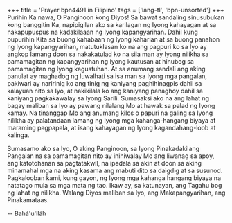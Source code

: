 +++
title = 'Prayer bpn4491 in Filipino'
tags = ['lang-tl', 'bpn-unsorted']
+++
Purihin Ka nawa, O Panginoon kong Diyos! Sa bawat sandaling sinusubukan kong banggitin Ka, napipigilan ako sa karilagan ng Iyong kahayagan at sa nakapupuspus na kadakilaaan ng Iyong kapangyarihan. Dahil kung pupurihin Kita sa buong kahabaan ng Iyong kaharian at sa buong panahon ng Iyong kapangyarihan, matutuklasan ko na ang pagpuri ko sa Iyo ay angkop lamang doon sa nakakatulad ko na sila man ay Iyong nilikha sa pamamagitan ng kapangyarihan ng Iyong kautusan at hinubog sa pamamagitan ng Iyong kagustuhan. At sa anumang sandali ang aking panulat ay maghadog ng luwalhati sa isa man sa Iyong mga pangalan, pakiwari ay naririnig ko ang tinig ng kaniyang paghihinagpis dahil sa kalayuan nito sa Iyo, at nakikilala ko ang kaniyang panaghoy dahil sa kaniyang pagkakawalay sa Iyong Sarili. Sumasaksi ako na ang lahat ng bagay maliban sa Iyo ay pawang nilalang Mo at hawak sa palad ng Iyong kamay. Na tinanggap Mo ang anumang kilos o papuri na galing sa Iyong nilikha ay palatandaan lamang ng Iyong mga kahanga-hangang biyaya at maraming pagpapala, at isang kahayagan ng Iyong kagandahang-loob at kalinga. 

Sumasamo ako sa Iyo, O aking Panginoon, sa Iyong Pinakadakilang Pangalan na sa pamamagitan nito ay inihiwalay Mo ang liwanag sa apoy, ang katotohanan sa pagtatakwil, na ipadala sa akin at doon sa aking minamahal mga na aking kasama ang mabuti dito sa daigdig at sa susunod. Pagkalooban kami, kung gayon, ng Iyong mga kahanga hangang biyaya na natatago mula sa mga mata ng tao. Ikaw ay, sa katunayan, ang Tagahu­ bog ng lahat ng nilikha. Walang Diyos maliban sa Iyo, ang Makapangyarihan, ang Pinakamataas.

-- Bahá'u'lláh
